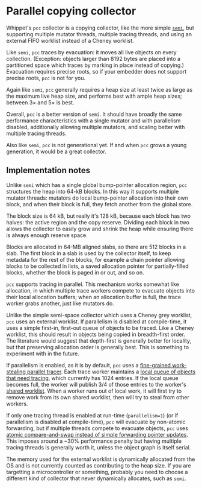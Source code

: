 # Parallel copying collector

Whippet's `pcc` collector is a copying collector, like the more simple
[`semi`](./collector-semi.md), but supporting multiple mutator threads,
multiple tracing threads, and using an external FIFO worklist instead of
a Cheney worklist.

Like `semi`, `pcc` traces by evacuation: it moves all live objects on
every collection.  (Exception:  objects larger than 8192 bytes are
placed into a partitioned space which traces by marking in place instead
of copying.)  Evacuation requires precise roots, so if your embedder
does not support precise roots, `pcc` is not for you.

Again like `semi`, `pcc` generally requires a heap size at least twice
as large as the maximum live heap size, and performs best with ample
heap sizes; between 3× and 5× is best.

Overall, `pcc` is a better version of `semi`.  It should have broadly
the same performance characteristics with a single mutator and with
parallelism disabled, additionally allowing multiple mutators, and
scaling better with multiple tracing threads.

Also like `semi`, `pcc` is not generational yet.  If and when `pcc`
grows a young generation, it would be a great collector.

## Implementation notes

Unlike `semi` which has a single global bump-pointer allocation region,
`pcc` structures the heap into 64-kB blocks.  In this way it supports
multiple mutator threads: mutators do local bump-pointer allocation into
their own block, and when their block is full, they fetch another from
the global store.

The block size is 64 kB, but really it's 128 kB, because each block has
two halves: the active region and the copy reserve.  Dividing each block
in two allows the collector to easily grow and shrink the heap while
ensuring there is always enough reserve space.

Blocks are allocated in 64-MB aligned slabs, so there are 512 blocks in
a slab.  The first block in a slab is used by the collector itself, to
keep metadata for the rest of the blocks, for example a chain pointer
allowing blocks to be collected in lists, a saved allocation pointer for
partially-filled blocks, whether the block is paged in or out, and so
on.

`pcc` supports tracing in parallel.  This mechanism works somewhat like
allocation, in which multiple trace workers compete to evacuate objects
into their local allocation buffers; when an allocation buffer is full,
the trace worker grabs another, just like mutators do.

Unlike the simple semi-space collector which uses a Cheney grey
worklist, `pcc` uses an external worklist.  If parallelism is disabled
at compile-time, it uses a simple first-in, first-out queue of objects
to be traced.  Like a Cheney worklist, this should result in objects
being copied in breadth-first order.  The literature would suggest that
depth-first is generally better for locality, but that preserving
allocation order is generally best.  This is something to experiment
with in the future.

If parallelism is enabled, as it is by default, `pcc` uses a
[fine-grained work-stealing parallel tracer](../src/parallel-tracer.h).
Each trace worker maintains a [local queue of objects that need
tracing](../src/local-worklist.h), which currently has 1024 entries.  If
the local queue becomes full, the worker will publish 3/4 of those
entries to the worker's [shared worklist](../src/shared-worklist.h).
When a worker runs out of local work, it will first try to remove work
from its own shared worklist, then will try to steal from other workers.

If only one tracing thread is enabled at run-time (`parallelism=1`) (or
if parallelism is disabled at compile-time), `pcc` will evacuate by
non-atomic forwarding, but if multiple threads compete to evacuate
objects, `pcc` uses [atomic compare-and-swap instead of simple
forwarding pointer updates](./manual.md#forwarding-objects).  This
imposes around a ~30% performance penalty but having multiple tracing
threads is generally worth it, unless the object graph is itself serial.

The memory used for the external worklist is dynamically allocated from
the OS and is not currently counted as contributing to the heap size.
If you are targetting a microcontroller or something, probably you need
to choose a different kind of collector that never dynamically
allocates, such as `semi`.
